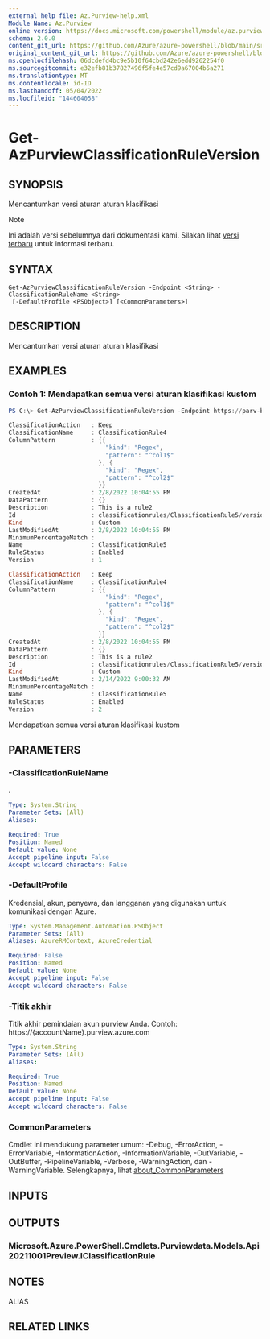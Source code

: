 ```yaml
---
external help file: Az.Purview-help.xml
Module Name: Az.Purview
online version: https://docs.microsoft.com/powershell/module/az.purview/get-azpurviewclassificationruleversion
schema: 2.0.0
content_git_url: https://github.com/Azure/azure-powershell/blob/main/src/Purview/Purview/help/Get-AzPurviewClassificationRuleVersion.md
original_content_git_url: https://github.com/Azure/azure-powershell/blob/main/src/Purview/Purview/help/Get-AzPurviewClassificationRuleVersion.md
ms.openlocfilehash: 06dcdefd4bc9e5b10f64cbd242e6edd9262254f0
ms.sourcegitcommit: e32efb81b37827496f5fe4e57cd9a67004b5a271
ms.translationtype: MT
ms.contentlocale: id-ID
ms.lasthandoff: 05/04/2022
ms.locfileid: "144604058"
---
```

# Get-AzPurviewClassificationRuleVersion

## SYNOPSIS
Mencantumkan versi aturan aturan klasifikasi

> [!NOTE]
>Ini adalah versi sebelumnya dari dokumentasi kami. Silakan lihat [versi terbaru](/powershell/module/az.purview/get-azpurviewclassificationruleversion) untuk informasi terbaru.

## SYNTAX

```
Get-AzPurviewClassificationRuleVersion -Endpoint <String> -ClassificationRuleName <String>
 [-DefaultProfile <PSObject>] [<CommonParameters>]
```

## DESCRIPTION
Mencantumkan versi aturan aturan klasifikasi

## EXAMPLES

### Contoh 1: Mendapatkan semua versi aturan klasifikasi kustom
```powershell
PS C:\> Get-AzPurviewClassificationRuleVersion -Endpoint https://parv-brs-2.purview.azure.com -ClassificationRuleName 'ClassificationRule5'

ClassificationAction   : Keep
ClassificationName     : ClassificationRule4
ColumnPattern          : {{
                           "kind": "Regex",
                           "pattern": "^col1$"
                         }, {
                           "kind": "Regex",
                           "pattern": "^col2$"
                         }}
CreatedAt              : 2/8/2022 10:04:55 PM
DataPattern            : {}
Description            : This is a rule2
Id                     : classificationrules/ClassificationRule5/versions/1
Kind                   : Custom
LastModifiedAt         : 2/8/2022 10:04:55 PM
MinimumPercentageMatch :
Name                   : ClassificationRule5
RuleStatus             : Enabled
Version                : 1

ClassificationAction   : Keep
ClassificationName     : ClassificationRule4
ColumnPattern          : {{
                           "kind": "Regex",
                           "pattern": "^col1$"
                         }, {
                           "kind": "Regex",
                           "pattern": "^col2$"
                         }}
CreatedAt              : 2/8/2022 10:04:55 PM
DataPattern            : {}
Description            : This is a rule2
Id                     : classificationrules/ClassificationRule5/versions/2
Kind                   : Custom
LastModifiedAt         : 2/14/2022 9:00:32 AM
MinimumPercentageMatch :
Name                   : ClassificationRule5
RuleStatus             : Enabled
Version                : 2
```

Mendapatkan semua versi aturan klasifikasi kustom

## PARAMETERS

### -ClassificationRuleName
.

```yaml
Type: System.String
Parameter Sets: (All)
Aliases:

Required: True
Position: Named
Default value: None
Accept pipeline input: False
Accept wildcard characters: False
```

### -DefaultProfile
Kredensial, akun, penyewa, dan langganan yang digunakan untuk komunikasi dengan Azure.

```yaml
Type: System.Management.Automation.PSObject
Parameter Sets: (All)
Aliases: AzureRMContext, AzureCredential

Required: False
Position: Named
Default value: None
Accept pipeline input: False
Accept wildcard characters: False
```

### -Titik akhir
Titik akhir pemindaian akun purview Anda.
Contoh: https://{accountName}.purview.azure.com

```yaml
Type: System.String
Parameter Sets: (All)
Aliases:

Required: True
Position: Named
Default value: None
Accept pipeline input: False
Accept wildcard characters: False
```

### CommonParameters
Cmdlet ini mendukung parameter umum: -Debug, -ErrorAction, -ErrorVariable, -InformationAction, -InformationVariable, -OutVariable, -OutBuffer, -PipelineVariable, -Verbose, -WarningAction, dan -WarningVariable. Selengkapnya, lihat [about_CommonParameters](http://go.microsoft.com/fwlink/?LinkID=113216)

## INPUTS

## OUTPUTS

### Microsoft.Azure.PowerShell.Cmdlets.Purviewdata.Models.Api20211001Preview.IClassificationRule

## NOTES

ALIAS

## RELATED LINKS
